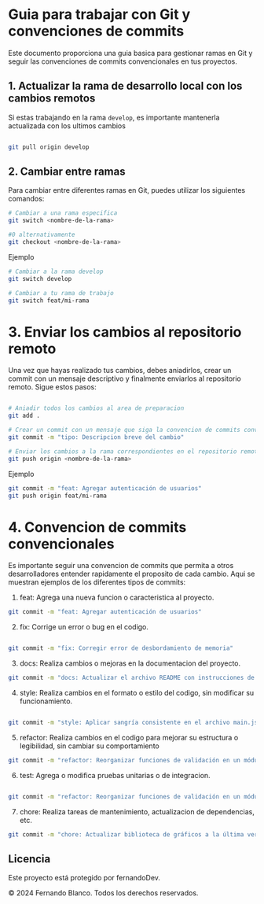 # Guia para trabajar con Git y convenciones de commits

Este documento proporciona una guia basica para gestionar ramas en Git y seguir las convenciones de commits convencionales en tus proyectos.

## 1. Actualizar la rama de desarrollo local con los cambios remotos

Si estas trabajando en la rama `develop`, es importante mantenerla actualizada con los ultimos cambios

```bash

git pull origin develop

```

## 2. Cambiar entre ramas

Para cambiar entre diferentes ramas en Git, puedes utilizar los siguientes comandos:

```bash
# Cambiar a una rama especifica
git switch <nombre-de-la-rama>

#0 alternativamente
git checkout <nombre-de-la-rama>
```

Ejemplo
```bash
# Cambiar a la rama develop
git switch develop

# Cambiar a tu rama de trabajo
git switch feat/mi-rama
```
# 3. Enviar los cambios al repositorio remoto

Una vez que hayas realizado tus cambios, debes aniadirlos, crear un commit con un mensaje descriptivo y finalmente enviarlos al repositorio remoto. Sigue estos pasos:

```bash

# Aniadir todos los cambios al area de preparacion
git add .

# Crear un commit con un mensaje que siga la convencion de commits convencionales
git commit -m "tipo: Descripcion breve del cambio"

# Enviar los cambios a la rama correspondientes en el repositorio remoto
git push origin <nombre-de-la-rama>
```

Ejemplo

```bash
git commit -m "feat: Agregar autenticación de usuarios"
git push origin feat/mi-rama

```

# 4. Convencion de commits convencionales

Es importante seguir una convencion de commits que permita a otros desarrolladores entender rapidamente el proposito de cada cambio. Aqui se muestran ejemplos de los diferentes tipos de commits:

1. feat: Agrega una nueva funcion o caracteristica al proyecto.

```bash
git commit -m "feat: Agregar autenticación de usuarios"

```

2. fix: Corrige un error o bug en el codigo.
```bash

git commit -m "fix: Corregir error de desbordamiento de memoria"

```
3. docs: Realiza cambios o mejoras en la documentacion del proyecto.

```bash
git commit -m "docs: Actualizar el archivo README con instrucciones de instalación"

```

4. style: Realiza cambios en el formato o estilo del codigo, sin modificar su funcionamiento.
```bash

git commit -m "style: Aplicar sangría consistente en el archivo main.js"

```
5. refactor: Realiza cambios en el codigo para mejorar su estructura o legibilidad, sin cambiar su comportamiento
```bash
git commit -m "refactor: Reorganizar funciones de validación en un módulo separado"

```
6. test: Agrega o modifica pruebas unitarias o de integracion.

```bash

git commit -m "refactor: Reorganizar funciones de validación en un módulo separado"

```

7. chore: Realiza tareas de mantenimiento, actualizacion de dependencias, etc.

```bash
git commit -m "chore: Actualizar biblioteca de gráficos a la última versión"


```
## Licencia

Este proyecto está protegido por fernandoDev.

© 2024 Fernando Blanco. Todos los derechos reservados.
